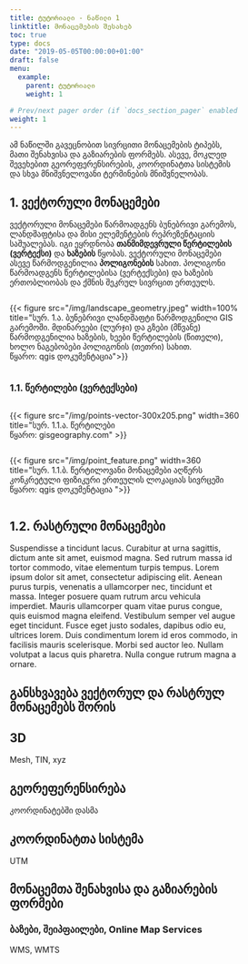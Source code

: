 ```yaml
---
title: ტუტორიალი - ნაწილი 1
linktitle: მონაცემების შესახებ
toc: true
type: docs
date: "2019-05-05T00:00:00+01:00"
draft: false
menu:
  example:
    parent: ტუტორიალი
    weight: 1

# Prev/next pager order (if `docs_section_pager` enabled in `params.toml`)
weight: 1
---
```


ამ ნაწილში გავეცნობით სივრცითი მონაცემების ტიპებს, მათი შენახვისა და გაზიარების ფორმებს. ასევე, მოკლედ შევეხებით გეორეფერენსირების, კოორდინატთა სისტემის და სხვა მნიშვნელოვანი ტერმინების მნიშვნელობას.

## 1. ვექტორული მონაცემები

ვექტორული მონაცემები წარმოადგენს ბუნებრივი გარემოს, ლანდშაფტისა და მისი ელემენტების რეპრეზენტაციის საშუალებას. იგი ეყრდნობა <b>თანმიმდევრული წერტილების (ვერტექსი)</b> და <b>ხაზების</b> წყობას. ვექტორული მონაცემები ასევე წარმოდგენილია <b>პოლიგონების</b> სახით. პოლიგონი წარმოადგენს წერტილებისა (ვერტექსები) და ხაზების ერთობლიობას და ქმნის შეკრულ სივრცით ერთეულს. 

<!DOCTYPE html>
<html>
<head>
<meta name="viewport" content="width=device-width, initial-scale=1">

</head>
<body>

<div class="row">
  <div class="column" style="">
    <p>{{< figure src="/img/landscape_geometry.jpeg" width=100% title="სურ. 1.ა. ბუნებრივი ლანდშაფტი წარმოდგენილი GIS გარემოში. მდინარეები (ლურჯი) და გზები (მწვანე) წარმოდგენილია ხაზების, ხეები წერტილების (წითელი), ხოლო ნაგებობები პოლიგონის (თეთრი) სახით.<br>წყარო: qgis დოკუმენტაცია">}}</p>
  </div>
</div>

</body>
</html>

### 1.1. წერტილები (ვერტექსები)


<!DOCTYPE html>
<html>
<head>
<meta name="viewport" content="width=device-width, initial-scale=1">
<style>
* {
  box-sizing: border-box;
}

/* Create two equal columns that floats next to each other */
.column {
  float: left;
  width: 50%;
  padding: 10px;
}

/* Clear floats after the columns */
.row:after {
  content: "";
  display: table;
  clear: both;
}

/* Responsive layout - makes the two columns stack on top of each other instead of next to each other */
@media screen and (max-width: 600px) {
  .column {
    width: 100%;
  }
}
</style>
</head>
<body>

<div class="row">
  <div class="column" style="">
    <p>{{< figure src="/img/points-vector-300x205.png" width=360 title="სურ. 1.1.ა. წერტილები<br>წყარო: gisgeography.com" >}}</p>
  </div>
  <div class="column" style="">
    <p>{{< figure src="/img/point_feature.png" width=360 title="სურ. 1.1.ბ. წერტილოვანი მონაცემები აღწერს კონკრეტული ფიზიკური ერთეულის ლოკაციას სივრცეში <br>წყარო: qgis დოკუმენტაცია ">}}</p>
  </div>
</div>
</body>
</html>

## 1.2. რასტრული მონაცემები

Suspendisse a tincidunt lacus. Curabitur at urna sagittis, dictum ante sit amet, euismod magna. Sed rutrum massa id tortor commodo, vitae elementum turpis tempus. Lorem ipsum dolor sit amet, consectetur adipiscing elit. Aenean purus turpis, venenatis a ullamcorper nec, tincidunt et massa. Integer posuere quam rutrum arcu vehicula imperdiet. Mauris ullamcorper quam vitae purus congue, quis euismod magna eleifend. Vestibulum semper vel augue eget tincidunt. Fusce eget justo sodales, dapibus odio eu, ultrices lorem. Duis condimentum lorem id eros commodo, in facilisis mauris scelerisque. Morbi sed auctor leo. Nullam volutpat a lacus quis pharetra. Nulla congue rutrum magna a ornare.

## განსხვავება ვექტორულ და რასტრულ მონაცემებს შორის

## 3D

Mesh, TIN, xyz 

## გეორეფერენსირება 

კოორდინატებში დასმა

## კოორდინატთა სისტემა

UTM

## მონაცემთა შენახვისა და გაზიარების ფორმები 

### ბაზები, შეიპფაილები, Online Map Services

WMS, WMTS